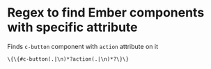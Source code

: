 # Regex to find Ember components with specific attribute

Finds `c-button` component with `action` attribute on it

```
\{\{#c-button(.|\n)*?action(.|\n)*?\}\}
```
